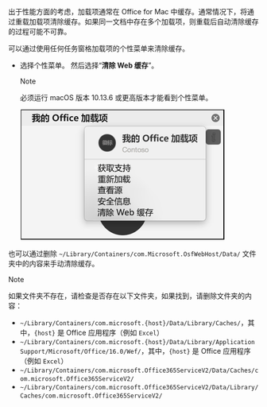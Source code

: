 出于性能方面的考虑，加载项通常在 Office for Mac 中缓存。通常情况下，将通过重载加载项清除缓存。如果同一文档中存在多个加载项，则重载后自动清除缓存的过程可能不可靠。

可以通过使用任何任务窗格加载项的个性菜单来清除缓存。
- 选择个性菜单。 然后选择“**清除 Web 缓存**”。
    > [!NOTE]
    > 必须运行 macOS 版本 10.13.6 或更高版本才能看到个性菜单。

    ![个性菜单上“清除 Web 缓存”选项的屏幕截图](../images/mac-clear-cache-menu.png)

也可以通过删除 `~/Library/Containers/com.Microsoft.OsfWebHost/Data/` 文件夹中的内容来手动清除缓存。

> [!NOTE]
> 如果文件夹不存在，请检查是否存在以下文件夹，如果找到，请删除文件夹的内容：
>    - `~/Library/Containers/com.microsoft.{host}/Data/Library/Caches/`，其中，`{host}` 是 Office 应用程序（例如 `Excel`）
>    - `~/Library/Containers/com.microsoft.{host}/Data/Library/Application Support/Microsoft/Office/16.0/Wef/`，其中，`{host}` 是 Office 应用程序（例如 `Excel`）
>    - `~/Library/Containers/com.microsoft.Office365ServiceV2/Data/Caches/com.microsoft.Office365ServiceV2/`
>    - `~/Library/Containers/com.microsoft.Office365ServiceV2/Data/Library/Caches/com.microsoft.Office365ServiceV2/`
